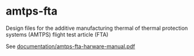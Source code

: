# amtps-fta
Design files for the additive manufacturing thermal of thermal protection systems (AMTPS) flight test article (FTA)

See [documentation/amtps-fta-harware-manual.pdf](documentation/amtps-fta-harware-manual.pdf)